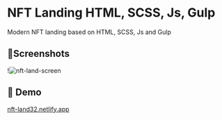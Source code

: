 # NFT Landing HTML, SCSS, Js, Gulp

Modern NFT landing based on HTML, SCSS, Js and Gulp
## 🔗Screenshots

!![nft-land-screen](https://user-images.githubusercontent.com/107246526/226020328-f9c25cbf-8b94-49c8-909a-57d49e1e2479.jpeg)


## 🔗 Demo
[nft-land32.netlify.app](https://nft-land32.netlify.app/)
